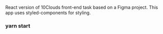 React version of 10Clouds front-end task based on a Figma project.
This app uses styled-components for styling.

### yarn start
